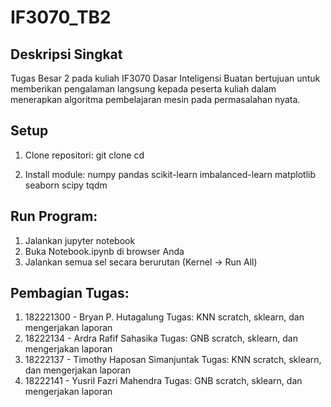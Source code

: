 # IF3070_TB2

## Deskripsi Singkat
Tugas Besar 2 pada kuliah IF3070 Dasar Inteligensi Buatan bertujuan untuk memberikan pengalaman langsung kepada peserta kuliah dalam menerapkan algoritma pembelajaran mesin pada permasalahan nyata.

## Setup
1. Clone repositori:
git clone <url-repositori>
cd <nama-repositori>

2. Install module:
numpy
pandas
scikit-learn
imbalanced-learn
matplotlib
seaborn
scipy
tqdm

## Run Program:
1. Jalankan jupyter notebook
2. Buka Notebook.ipynb di browser Anda
3. Jalankan semua sel secara berurutan (Kernel -> Run All)

## Pembagian Tugas:
1. 182221300 - Bryan P. Hutagalung
Tugas: KNN scratch, sklearn, dan mengerjakan laporan
2. 18222134 - Ardra Rafif Sahasika
Tugas: GNB scratch, sklearn, dan mengerjakan laporan
3. 18222137 - Timothy Haposan Simanjuntak
Tugas: KNN scratch, sklearn, dan mengerjakan laporan
4. 18222141 - Yusril Fazri Mahendra
Tugas: GNB scratch, sklearn, dan mengerjakan laporan

